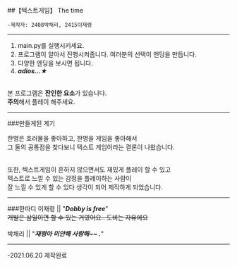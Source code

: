 
##【텍스트게임】 The time
~~~~
-제작자: 2408박채리, 2415이재령
~~~~
_______________________________________________________________

1. main.py를 실행시키세요.
2. 프로그램이 알아서 진행시켜줍니다. 여러분의 선택이 엔딩을 만듭니다.
3. 다양한 엔딩을 보시면 됩니다.
4. **_adios...★_**

\
본 프로그램은 **잔인한 요소**가 있습니다.\
**주의**해서 플레이 해주세요.


_______________________________________________________________
###만들게된 계기

한명은 호러물을 좋아하고, 한명을 게임을 좋아해서\
그 둘의 공통점을 찾다보니
텍스트 게임이라는 결론이 나왔습니다.

\
또한, 
텍스트게임이
흔하지 않으면서도 재밌게 플레이 할 수 있고\
텍스트로 느낄 수 있는 감정을 플레이하는 사람이\
잘 느낄 수 있게 할 수 있다 생각이 되어
제작하게 되었습니다.


_______________________________________________________________
###한마디
이재령 ||    "_**Dobby is free**_"\
~~개발은 삼일이면 할 수 있는 거였어요.. 도비는 자유에요~~ \
\
박채리 ||    "_**재령아 미안해 사랑해~~ .**_"
_______________________________________________________________

-2021.06.20 제작완료


